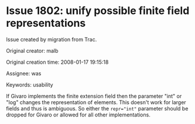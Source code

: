 # Issue 1802: unify possible finite field representations

Issue created by migration from Trac.

Original creator: malb

Original creation time: 2008-01-17 19:15:18

Assignee: was

Keywords: usability

If Givaro implements the finite extension field then the parameter "int" or "log" changes the representation of elements. This doesn't work for larger fields and thus is ambiguous. So either the `repr="int"` parameter should be dropped for Givaro or allowed for all other implementations.
